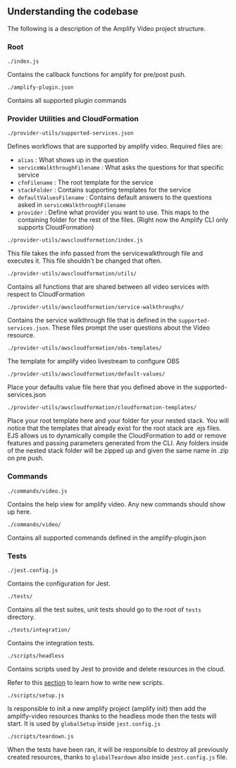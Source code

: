 ## Understanding the codebase

The following is a description of the Amplify Video project structure.

### Root

`./index.js`

Contains the callback functions for amplify for pre/post push.

`./amplify-plugin.json`

Contains all supported plugin commands

### Provider Utilities and CloudFormation

`./provider-utils/supported-services.json`

Defines workflows that are supported by amplify video. Required files are:

* `alias` : What shows up in the question
* `serviceWalkthroughFilename` : What asks the questions for that specific service
* `cfnFilename` : The root template for the service
* `stackFolder` : Contains supporting templates for the service
* `defaultValuesFilename` : Contains default answers to the questions asked in `serviceWalkthroughFilename`
* `provider` : Define what provider you want to use. This maps to the containing folder for the rest of the files. (Right now the Amplify CLI only supports CloudFormation)


`./provider-utils/awscloudformation/index.js`

This file takes the info passed from the servicewalkthrough file and executes it. This file shouldn't be changed that often.

`./provider-utils/awscloudformation/utils/`

Contains all functions that are shared between all video services with respect to CloudFormation

`./provider-utils/awscloudformation/service-walkthroughs/`

Contains the service walkthrough file that is defined in the `supported-services.json`. These files prompt the user questions about the Video resource.

`./provider-utils/awscloudformation/obs-templates/`

The template for amplify video livestream to configure OBS

`./provider-utils/awscloudformation/default-values/`

Place your defaults value file here that you defined above in the supported-services.json

`./provider-utils/awscloudformation/cloudformation-templates/`

Place your root template here and your folder for your nested stack. You will notice that the templates that already exist for the root stack are .ejs files. EJS allows us to dynamically compile the CloudFormation to add or remove features and passing parameters generated from the CLI. Any folders inside of the nested stack folder will be zipped up and given the same name in .zip on pre push.

### Commands

`./commands/video.js`

Contains the help view for amplify video. Any new commands should show up here.

`./commands/video/`

Contains all supported commands defined in the amplify-plugin.json

### Tests

`./jest.config.js`

Contains the configuration for Jest.

`./tests/`

Contains all the test suites, unit tests should go to the root of `tests` directory.

`./tests/integration/`

Contains the integration tests.

`./scripts/headless`

Contains scripts used by Jest to provide and delete resources in the cloud.

Refer to this [section](test) to learn how to write new scripts.

`./scripts/setup.js`

Is responsible to init a new amplify project (amplify init) then add the amplify-video resources thanks to the headless mode then the tests will start. It is used by `globalSetup` inside `jest.config.js`

`./scripts/teardown.js`

When the tests have been ran, it will be responsible to destroy all previously created resources, thanks to `globalTeardown` also inside `jest.config.js` file.

